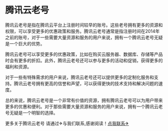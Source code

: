 # 腾讯云老号

腾讯云老号是指在腾讯云平台上注册时间较早的账号。这些老号拥有更多的资源和权限，可以享受更多的优惠政策和服务。腾讯云老号通常是指注册时间在2014年之前的账号，对于一些需要大量资源和服务的用户来说，拥有一个腾讯云老号无疑是一个巨大的优势。

腾讯云老号可以享受更多的优惠政策，比如在购买云服务器、数据库、存储等产品时会有更多的折扣。此外，腾讯云老号还可以参与更多的活动和促销，获得更多的福利和资源。

对于一些有特殊需求的用户来说，腾讯云老号还可以提供更多的定制化服务和支持。腾讯云老号拥有更高的信誉和声望，可以获得更快的技术支持和解决问题的速度。

总的来说，腾讯云老号是一个非常有价值的资源，拥有腾讯云老号可以为用户带来更多的优惠和便利。对于那些需要大量资源和服务的用户来说，拥有一个腾讯云老号无疑是一个明智的选择。

更多关于腾讯云老号 请通过✈与我们联系,感谢阅读！[点我联系✈](https://plus.k02.cc)